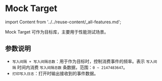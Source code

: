 # Mock Target


import Content from '../../reuse-content/_all-features.md';

<Content />


Mock Target 可作为目标库，主要用于性能测试场景。

## 参数说明

- `写入间隔 + 写入间隔总数`：用于作为目标时，控制消费事件的频率。表示 `写入间隔` 时间内消费 `写入间隔总数` 条数据，范围：`0 ~ 2147483647`。
- `打印写入日志`：打开时输出接收到的事件数据。